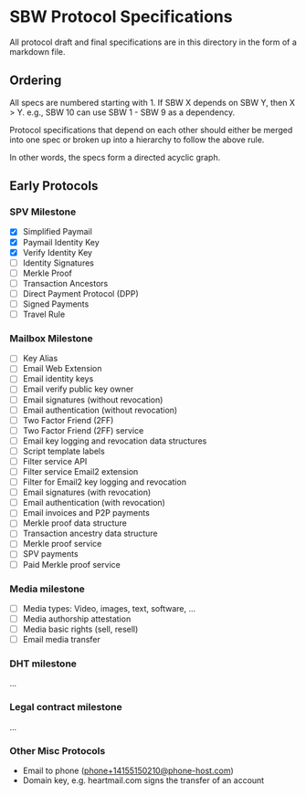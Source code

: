 SBW Protocol Specifications
===========================

All protocol draft and final specifications are in this directory in the form of
a markdown file.

Ordering
--------

All specs are numbered starting with 1. If SBW X depends on SBW Y, then X > Y.
e.g., SBW 10 can use SBW 1 - SBW 9 as a dependency.

Protocol specifications that depend on each other should either be merged into
one spec or broken up into a hierarchy to follow the above rule.

In other words, the specs form a directed acyclic graph.

Early Protocols
---------------

### SPV Milestone

* [x] Simplified Paymail
* [x] Paymail Identity Key
* [x] Verify Identity Key
* [ ] Identity Signatures
* [ ] Merkle Proof
* [ ] Transaction Ancestors
* [ ] Direct Payment Protocol (DPP)
* [ ] Signed Payments
* [ ] Travel Rule

### Mailbox Milestone

* [ ] Key Alias
* [ ] Email Web Extension
* [ ] Email identity keys
* [ ] Email verify public key owner
* [ ] Email signatures (without revocation)
* [ ] Email authentication (without revocation)
* [ ] Two Factor Friend (2FF)
* [ ] Two Factor Friend (2FF) service
* [ ] Email key logging and revocation data structures
* [ ] Script template labels
* [ ] Filter service API
* [ ] Filter service Email2 extension
* [ ] Filter for Email2 key logging and revocation
* [ ] Email signatures (with revocation)
* [ ] Email authentication (with revocation)
* [ ] Email invoices and P2P payments
* [ ] Merkle proof data structure
* [ ] Transaction ancestry data structure
* [ ] Merkle proof service
* [ ] SPV payments
* [ ] Paid Merkle proof service

### Media milestone

* [ ] Media types: Video, images, text, software, ...
* [ ] Media authorship attestation
* [ ] Media basic rights (sell, resell)
* [ ] Email media transfer

### DHT milestone

...

### Legal contract milestone

...

### Other Misc Protocols

* Email to phone (phone+14155150210@phone-host.com)
* Domain key, e.g. heartmail.com signs the transfer of an account